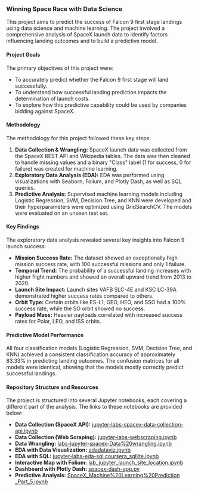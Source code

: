 ### Winning Space Race with Data Science

This project aims to predict the success of Falcon 9 first stage landings using data science and machine learning. The project involved a comprehensive analysis of SpaceX launch data to identify factors influencing landing outcomes and to build a predictive model.

#### Project Goals

The primary objectives of this project were:

  * To accurately predict whether the Falcon 9 first stage will land successfully.
  * To understand how successful landing prediction impacts the determination of launch costs.
  * To explore how this predictive capability could be used by companies bidding against SpaceX.

#### Methodology

The methodology for this project followed these key steps:

1.  **Data Collection & Wrangling:** SpaceX launch data was collected from the SpaceX REST API and Wikipedia tables. The data was then cleaned to handle missing values and a binary "Class" label (1 for success, 0 for failure) was created for machine learning.
2.  **Exploratory Data Analysis (EDA):** EDA was performed using visualizations with Seaborn, Folium, and Plotly Dash, as well as SQL queries.
3.  **Predictive Analysis:** Supervised machine learning models including Logistic Regression, SVM, Decision Tree, and KNN were developed and their hyperparameters were optimized using GridSearchCV. The models were evaluated on an unseen test set.

#### Key Findings

The exploratory data analysis revealed several key insights into Falcon 9 launch success:

  * **Mission Success Rate:** The dataset showed an exceptionally high mission success rate, with 100 successful missions and only 1 failure.
  * **Temporal Trend:** The probability of a successful landing increases with higher flight numbers and showed an overall upward trend from 2013 to 2020.
  * **Launch Site Impact:** Launch sites VAFB SLC-4E and KSC LC-39A demonstrated higher success rates compared to others.
  * **Orbit Type:** Certain orbits like ES-L1, GEO, HEO, and SSO had a 100% success rate, while the SO orbit showed no success.
  * **Payload Mass:** Heavier payloads correlated with increased success rates for Polar, LEO, and ISS orbits.

#### Predictive Model Performance

All four classification models (Logistic Regression, SVM, Decision Tree, and KNN) achieved a consistent classification accuracy of approximately 83.33% in predicting landing outcomes. The confusion matrices for all models were identical, showing that the models mostly correctly predict successful landings.

#### Repository Structure and Resources

The project is structured into several Jupyter notebooks, each covering a different part of the analysis. The links to these notebooks are provided below:

  * **Data Collection (SpaceX API):** [jupyter-labs-spacex-data-collection-api.ipynb](https://www.google.com/search?q=https://github.com/gauravganeshamin/IBM_Data_Science_Capstone/blob/main/jupyter-labs-spacex-data-collection-api.ipynb) 
  * **Data Collection (Web Scraping):** [jupyter-labs-webscraping.ipynb](https://www.google.com/search?q=https://github.com/gauravganeshamin/IBM_Data_Science_Capstone/blob/main/jupyter-labs-webscraping.ipynb) 
  * **Data Wrangling:** [labs-jupyter-spacex-Data%20wrangling.ipynb](https://www.google.com/search?q=https://github.com/gauravganeshamin/IBM_Data_Science_Capstone/blob/main/labs-jupyter-spacex-Data%2520wrangling.ipynb) 
  * **EDA with Data Visualization:** [edadataviz.ipynb](https://github.com/gauravganeshamin/IBM_Data_Science_Capstone/blob/main/edadataviz.ipynb) 
  * **EDA with SQL:** [jupyter-labs-eda-sql coursera\_sqllite.ipynb](https://www.google.com/search?q=https://github.com/gauravganeshamin/IBM_Data_Science_Capstone/blob/main/jupyter-labs-eda-sql%2520coursera_sqllite.ipynb) 
  * **Interactive Map with Folium:** [lab\_jupyter\_launch\_site\_location.ipynb](https://github.com/gauravganeshamin/IBM_Data_Science_Capstone/blob/main/lab_jupyter_launch_site_location.ipynb) 
  * **Dashboard with Plotly Dash:** [spacex-dash-app.py](https://github.com/gauravganeshamin/IBM_Data_Science_Capstone/blob/main/spacex-dash-app.py) 
  * **Predictive Analysis:** [SpaceX\_Machine%20Learning%20Prediction \_Part\_5.ipynb](https://www.google.com/search?q=https://github.com/gauravganeshamin/IBM_Data_Science_Capstone/blob/main/SpaceX_Machine%2520Learning%2520Prediction%2520_Part_5.ipynb) 
